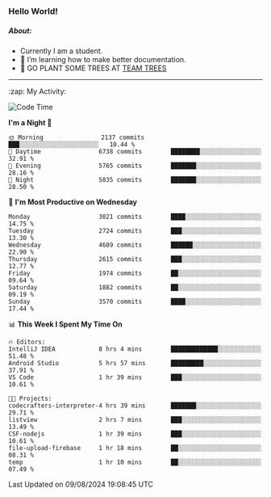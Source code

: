 ### Hello World!

##### About:
- Currently I am a student.
- 🌱 I’m learning how to make better documentation.
- 🌱 GO PLANT SOME TREES AT [TEAM TREES](https://teamtrees.org/)

---
  <summary>:zap: My Activity:</summary>
  
<!--START_SECTION:waka-->
![Code Time](http://img.shields.io/badge/Code%20Time-1%2C398%20hrs%2023%20mins-blue)

**I'm a Night 🦉** 

```text
🌞 Morning                2137 commits        ███░░░░░░░░░░░░░░░░░░░░░░   10.44 % 
🌆 Daytime                6738 commits        ████████░░░░░░░░░░░░░░░░░   32.91 % 
🌃 Evening                5765 commits        ███████░░░░░░░░░░░░░░░░░░   28.16 % 
🌙 Night                  5835 commits        ███████░░░░░░░░░░░░░░░░░░   28.50 % 
```
📅 **I'm Most Productive on Wednesday** 

```text
Monday                   3021 commits        ████░░░░░░░░░░░░░░░░░░░░░   14.75 % 
Tuesday                  2724 commits        ███░░░░░░░░░░░░░░░░░░░░░░   13.30 % 
Wednesday                4689 commits        ██████░░░░░░░░░░░░░░░░░░░   22.90 % 
Thursday                 2615 commits        ███░░░░░░░░░░░░░░░░░░░░░░   12.77 % 
Friday                   1974 commits        ██░░░░░░░░░░░░░░░░░░░░░░░   09.64 % 
Saturday                 1882 commits        ██░░░░░░░░░░░░░░░░░░░░░░░   09.19 % 
Sunday                   3570 commits        ████░░░░░░░░░░░░░░░░░░░░░   17.44 % 
```


📊 **This Week I Spent My Time On** 

```text
🔥 Editors: 
IntelliJ IDEA            8 hrs 4 mins        █████████████░░░░░░░░░░░░   51.48 % 
Android Studio           5 hrs 57 mins       █████████░░░░░░░░░░░░░░░░   37.91 % 
VS Code                  1 hr 39 mins        ███░░░░░░░░░░░░░░░░░░░░░░   10.61 % 

🐱‍💻 Projects: 
codecrafters-interpreter-4 hrs 39 mins       ███████░░░░░░░░░░░░░░░░░░   29.71 % 
listview                 2 hrs 7 mins        ███░░░░░░░░░░░░░░░░░░░░░░   13.49 % 
CSF-nodejs               1 hr 39 mins        ███░░░░░░░░░░░░░░░░░░░░░░   10.61 % 
file-upload-firebase     1 hr 18 mins        ██░░░░░░░░░░░░░░░░░░░░░░░   08.31 % 
temp                     1 hr 10 mins        ██░░░░░░░░░░░░░░░░░░░░░░░   07.49 % 
```


 Last Updated on 09/08/2024 19:08:45 UTC
<!--END_SECTION:waka-->
